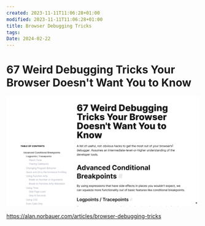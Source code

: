 ```yaml
---
created: 2023-11-11T11:06:28+01:00
modified: 2023-11-11T11:06:28+01:00
title: Browser Debugging Tricks
tags: 
Date: 2024-02-22
---
```


# 67 Weird Debugging Tricks Your Browser Doesn't Want You to Know

![](../_asset/2023-11-11_Browser%20Debugging_image_1.png)

https://alan.norbauer.com/articles/browser-debugging-tricks
